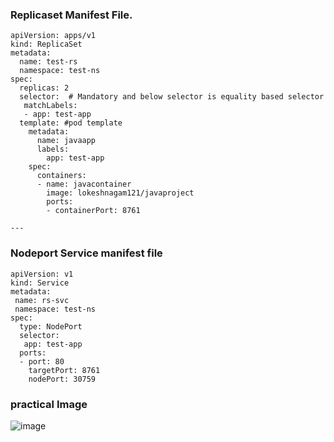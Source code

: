 ### Replicaset Manifest File.
```
apiVersion: apps/v1
kind: ReplicaSet
metadata:
  name: test-rs
  namespace: test-ns
spec:
  replicas: 2
  selector:  # Mandatory and below selector is equality based selector
   matchLabels:
   - app: test-app
  template: #pod template
    metadata:
      name: javaapp
      labels:
        app: test-app
    spec:
      containers:
      - name: javacontainer
        image: lokeshnagam121/javaproject
        ports:
        - containerPort: 8761

---
```

### Nodeport Service manifest file 
```
apiVersion: v1
kind: Service
metadata:
 name: rs-svc
 namespace: test-ns
spec:
  type: NodePort
  selector:
   app: test-app
  ports:
  - port: 80
    targetPort: 8761
    nodePort: 30759
```
### practical Image
![image](https://github.com/Loki-1/Kubernetes-manifestfiles/assets/134843197/feca187d-68f9-411e-b5fb-4b4ab3b88ec9)
